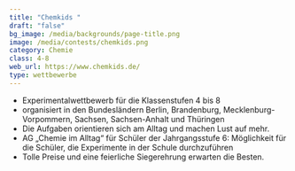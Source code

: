 ```yaml
---
title: "Chemkids "
draft: "false"
bg_image: /media/backgrounds/page-title.png
image: /media/contests/chemkids.png
category: Chemie
class: 4-8
web_url: https://www.chemkids.de/
type: wettbewerbe
---
```

* Experimentalwettbewerb für die Klassenstufen 4 bis 8
* organisiert in den Bundesländern Berlin, Brandenburg, Mecklenburg-Vorpommern,
  Sachsen, Sachsen-Anhalt und Thüringen
* Die Aufgaben orientieren sich am Alltag und machen Lust auf mehr.
* AG „Chemie im Alltag“ für Schüler der Jahrgangsstufe 6:
  Möglichkeit für die Schüler, die Experimente in der Schule durchzuführen
* Tolle Preise und eine feierliche Siegerehrung erwarten die Besten.